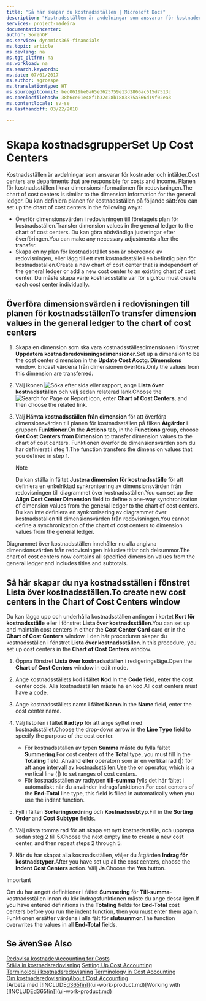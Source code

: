 ```yaml
---
title: "Så här skapar du kostnadsställen | Microsoft Docs"
description: "Kostnadsställen är avdelningar som ansvarar för kostnader och intäkter. Planen för kostnadsställen liknar dimensionsinformationen för redovisningen."
services: project-madeira
documentationcenter: 
author: SorenGP
ms.service: dynamics365-financials
ms.topic: article
ms.devlang: na
ms.tgt_pltfrm: na
ms.workload: na
ms.search.keywords: 
ms.date: 07/01/2017
ms.author: sgroespe
ms.translationtype: HT
ms.sourcegitcommit: bec0619be0a65e3625759e13d2866ac615d7513c
ms.openlocfilehash: 38b6ce01e48f1b32c28b1883875a566d19f02ea3
ms.contentlocale: sv-se
ms.lasthandoff: 03/22/2018

---
```

# <a name="set-up-cost-centers"></a><span data-ttu-id="02415-104">Skapa kostnadsgrupper</span><span class="sxs-lookup"><span data-stu-id="02415-104">Set Up Cost Centers</span></span>
<span data-ttu-id="02415-105">Kostnadsställen är avdelningar som ansvarar för kostnader och intäkter.</span><span class="sxs-lookup"><span data-stu-id="02415-105">Cost centers are departments that are responsible for costs and income.</span></span> <span data-ttu-id="02415-106">Planen för kostnadsställen liknar dimensionsinformationen för redovisningen.</span><span class="sxs-lookup"><span data-stu-id="02415-106">The chart of cost centers is similar to the dimension information for the general ledger.</span></span> <span data-ttu-id="02415-107">Du kan definiera planen för kostnadsställen på följande sätt:</span><span class="sxs-lookup"><span data-stu-id="02415-107">You can set up the chart of cost centers in the following ways:</span></span>  

-   <span data-ttu-id="02415-108">Överför dimensionsvärden i redovisningen till företagets plan för kostnadsställen.</span><span class="sxs-lookup"><span data-stu-id="02415-108">Transfer dimension values in the general ledger to the chart of cost centers.</span></span> <span data-ttu-id="02415-109">Du kan göra nödvändiga justeringar efter överföringen.</span><span class="sxs-lookup"><span data-stu-id="02415-109">You can make any necessary adjustments after the transfer.</span></span>  
-   <span data-ttu-id="02415-110">Skapa en ny plan för kostnadsstället som är oberoende av redovisningen, eller lägg till ett nytt kostnadsställe i en befintlig plan för kostnadsställen.</span><span class="sxs-lookup"><span data-stu-id="02415-110">Create a new chart of cost center that is independent of the general ledger or add a new cost center to an existing chart of cost center.</span></span> <span data-ttu-id="02415-111">Du måste skapa varje kostnadsställe var för sig.</span><span class="sxs-lookup"><span data-stu-id="02415-111">You must create each cost center individually.</span></span>  

## <a name="to-transfer-dimension-values-in-the-general-ledger-to-the-chart-of-cost-centers"></a><span data-ttu-id="02415-112">Överföra dimensionsvärden i redovisningen till planen för kostnadsställen</span><span class="sxs-lookup"><span data-stu-id="02415-112">To transfer dimension values in the general ledger to the chart of cost centers</span></span>  
1.  <span data-ttu-id="02415-113">Skapa en dimension som ska vara kostnadsställesdimensionen i fönstret **Uppdatera kostnadsredovisningsdimensioner**.</span><span class="sxs-lookup"><span data-stu-id="02415-113">Set up a dimension to be the cost center dimension in the **Update Cost Acctg. Dimensions** window.</span></span> <span data-ttu-id="02415-114">Endast värdena från dimensionen överförs.</span><span class="sxs-lookup"><span data-stu-id="02415-114">Only the values from this dimension are transferred.</span></span>  
2.  <span data-ttu-id="02415-115">Välj ikonen ![Söka efter sida eller rapport](media/ui-search/search_small.png "Ikonen Söka efter sida eller rapport"), ange **Lista över kostnadsställen** och välj sedan relaterad länk.</span><span class="sxs-lookup"><span data-stu-id="02415-115">Choose the ![Search for Page or Report](media/ui-search/search_small.png "Search for Page or Report icon") icon, enter **Chart of Cost Centers**, and then choose the related link.</span></span>  
3.  <span data-ttu-id="02415-116">Välj **Hämta kostnadsställen från dimension** för att överföra dimensionsvärden till planen för kostnadsställen på fliken **Åtgärder** i gruppen **Funktioner**.</span><span class="sxs-lookup"><span data-stu-id="02415-116">On the **Actions** tab, in the **Functions** group, choose **Get Cost Centers from Dimension** to transfer dimension values to the chart of cost centers.</span></span> <span data-ttu-id="02415-117">Funktionen överför de dimensionsvärden som du har definierat i steg 1.</span><span class="sxs-lookup"><span data-stu-id="02415-117">The function transfers the dimension values that you defined in step 1.</span></span>  

    > [!NOTE]  
    >  <span data-ttu-id="02415-118">Du kan ställa in fältet **Justera dimension för kostnadsställe** för att definiera en enkelriktad synkronisering av dimensionsvärden från redovisningen till diagrammet över kostnadsställen.</span><span class="sxs-lookup"><span data-stu-id="02415-118">You can set up the **Align Cost Center Dimension**  field to define a one-way synchronization of dimension values from the general ledger to the chart of cost centers.</span></span> <span data-ttu-id="02415-119">Du kan inte definiera en synkronisering av diagrammet över kostnadsställen till dimensionsvärden från redovisningen.</span><span class="sxs-lookup"><span data-stu-id="02415-119">You cannot define a synchronization of the chart of cost centers to dimension values from the general ledger.</span></span>  

<span data-ttu-id="02415-120">Diagrammet över kostnadsställen innehåller nu alla angivna dimensionsvärden från redovisningen inklusive titlar och delsummor.</span><span class="sxs-lookup"><span data-stu-id="02415-120">The chart of cost centers now contains all specified dimension values from the general ledger and includes titles and subtotals.</span></span>  

## <a name="to-create-new-cost-centers-in-the-chart-of-cost-centers-window"></a><span data-ttu-id="02415-121">Så här skapar du nya kostnadsställen i fönstret Lista över kostnadsställen.</span><span class="sxs-lookup"><span data-stu-id="02415-121">To create new cost centers in the Chart of Cost Centers window</span></span>  
<span data-ttu-id="02415-122">Du kan lägga upp och underhålla kostnadsställen antingen i kortet **Kort för kostnadsställe** eller i fönstret **Lista över kostnadsställen**.</span><span class="sxs-lookup"><span data-stu-id="02415-122">You can set up and maintain cost centers in either the **Cost Center Card** card or in the **Chart of Cost Centers** window.</span></span> <span data-ttu-id="02415-123">I den här proceduren skapar du kostnadsställen i fönstret **Lista över kostnadsställen**.</span><span class="sxs-lookup"><span data-stu-id="02415-123">In this procedure, you set up cost centers in the **Chart of Cost Centers** window.</span></span>  

1. <span data-ttu-id="02415-124">Öppna fönstret **Lista över kostnadsställen** i redigeringsläge.</span><span class="sxs-lookup"><span data-stu-id="02415-124">Open the **Chart of Cost Centers** window in edit mode.</span></span>  
2. <span data-ttu-id="02415-125">Ange kostnadsställets kod i fältet **Kod**.</span><span class="sxs-lookup"><span data-stu-id="02415-125">In the **Code** field, enter the cost center code.</span></span> <span data-ttu-id="02415-126">Alla kostnadsställen måste ha en kod.</span><span class="sxs-lookup"><span data-stu-id="02415-126">All cost centers must have a code.</span></span>  
3. <span data-ttu-id="02415-127">Ange kostnadsställets namn i fältet **Namn**.</span><span class="sxs-lookup"><span data-stu-id="02415-127">In the **Name** field, enter the cost center name.</span></span>  
4. <span data-ttu-id="02415-128">Välj listpilen i fältet **Radtyp** för att ange syftet med kostnadsstället.</span><span class="sxs-lookup"><span data-stu-id="02415-128">Choose the drop-down arrow in the **Line Type** field to specify the purpose of the cost center.</span></span>  

    - <span data-ttu-id="02415-129">För kostnadsställen av typen **Summa** måste du fylla fältet **Summering**.</span><span class="sxs-lookup"><span data-stu-id="02415-129">For cost centers of the **Total** type, you must fill in the **Totaling** field.</span></span> <span data-ttu-id="02415-130">Använd **eller** operatorn som är en vertikal rad (**&#124;**) för att ange intervall av kostnadsställen.</span><span class="sxs-lookup"><span data-stu-id="02415-130">Use the **or** operator, which is a vertical line (**&#124;**) to set ranges of cost centers.</span></span>  
    - <span data-ttu-id="02415-131">För kostnadsställen av radtypen **till-summa** fylls det här fältet i automatiskt när du använder indragsfunktionen.</span><span class="sxs-lookup"><span data-stu-id="02415-131">For cost centers of the **End-Total** line type, this field is filled in automatically when you use the indent function.</span></span>  
5.  <span data-ttu-id="02415-132">Fyll i fälten **Sorteringsordning** och **Kostnadssubtyp**.</span><span class="sxs-lookup"><span data-stu-id="02415-132">Fill in the **Sorting Order** and **Cost Subtype** fields.</span></span>  
6.  <span data-ttu-id="02415-133">Välj nästa tomma rad för att skapa ett nytt kostnadsställe, och upprepa sedan steg 2 till 5.</span><span class="sxs-lookup"><span data-stu-id="02415-133">Choose the next empty line to create a new cost center, and then repeat steps 2 through 5.</span></span>  
7.  <span data-ttu-id="02415-134">När du har skapat alla kostnadsställen, väljer du åtgärden **Indrag för kostnadstyper**.</span><span class="sxs-lookup"><span data-stu-id="02415-134">After you have set up all the cost centers, choose the **Indent Cost Centers** action.</span></span> <span data-ttu-id="02415-135">Välj **Ja**.</span><span class="sxs-lookup"><span data-stu-id="02415-135">Choose the **Yes** button.</span></span>  

> [!IMPORTANT]  
>  <span data-ttu-id="02415-136">Om du har angett definitioner i fältet  **Summering** för **Till-summa**-kostnadsställen innan du kör indragsfunktionen måste du ange dessa igen.</span><span class="sxs-lookup"><span data-stu-id="02415-136">If you have entered definitions in the **Totaling** fields for **End-Total** cost centers before you run the indent function, then you must enter them again.</span></span> <span data-ttu-id="02415-137">Funktionen ersätter värdena i alla fält för **slutsummor**.</span><span class="sxs-lookup"><span data-stu-id="02415-137">The function overwrites the values in all **End-Total** fields.</span></span>  

## <a name="see-also"></a><span data-ttu-id="02415-138">Se även</span><span class="sxs-lookup"><span data-stu-id="02415-138">See Also</span></span>  
[<span data-ttu-id="02415-139">Redovisa kostnader</span><span class="sxs-lookup"><span data-stu-id="02415-139">Accounting for Costs</span></span>](finance-manage-cost-accounting.md)  
<span data-ttu-id="02415-140">[Ställa in kostnadsredovisning](finance-set-up-cost-accounting.md) </span><span class="sxs-lookup"><span data-stu-id="02415-140">[Setting Up Cost Accounting](finance-set-up-cost-accounting.md) </span></span>  
<span data-ttu-id="02415-141">[Terminologi i kostnadsredovisning](finance-terminology-in-cost-accounting.md) </span><span class="sxs-lookup"><span data-stu-id="02415-141">[Terminology in Cost Accounting](finance-terminology-in-cost-accounting.md) </span></span>  
[<span data-ttu-id="02415-142">Om kostnadsredovisning</span><span class="sxs-lookup"><span data-stu-id="02415-142">About Cost Accounting</span></span>](finance-about-cost-accounting.md)  
<span data-ttu-id="02415-143">[Arbeta med [!INCLUDE[d365fin](includes/d365fin_md.md)]](ui-work-product.md)</span><span class="sxs-lookup"><span data-stu-id="02415-143">[Working with [!INCLUDE[d365fin](includes/d365fin_md.md)]](ui-work-product.md)</span></span>

